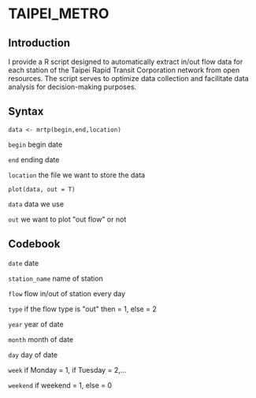 # TAIPEI_METRO

## Introduction

I provide a R script designed to automatically extract in/out flow data for each station of the Taipei Rapid Transit Corporation network from open resources. The script serves to optimize data collection and facilitate data analysis for decision-making purposes.

## Syntax

`data <- mrtp(begin,end,location)`

`begin` begin date

`end` ending date

`location` the file we want to store the data

`plot(data, out = T)`

`data` data we use

`out` we want to plot "out flow" or not

## Codebook

`date` date

`station_name` name of station

`flow` flow in/out of station every day

`type` if the flow type is "out" then = 1, else = 2

`year` year of date

`month` month of date

`day` day of date

`week` if Monday = 1, if Tuesday = 2,...

`weekend` if weekend = 1, else = 0
